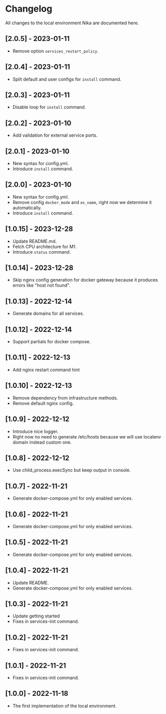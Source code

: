 # Changelog

All changes to the local environment Nika are documented here.

## [2.0.5] - 2023-01-11

- Remove option `services_restart_policy`.

## [2.0.4] - 2023-01-11

- Split default and user configs for `install` command.

## [2.0.3] - 2023-01-11

- Disable loop for `install` command.

## [2.0.2] - 2023-01-10

- Add validation for external service ports.

## [2.0.1] - 2023-01-10

- New syntax for config.yml.
- Introduce `install` command.

## [2.0.0] - 2023-01-10

- New syntax for config.yml.
- Remove config `docker_mode` and `os_name`, right now we determine it automatically. 
- Introduce `install` command.

## [1.0.15] - 2023-12-28

- Update README.md.
- Fetch CPU architecture for M1.
- Introduce `status` command.

## [1.0.14] - 2023-12-28

- Skip nginx config generation for docker gateway because it produces errors like "host not found".

## [1.0.13] - 2022-12-14

- Generate domains for all services.

## [1.0.12] - 2022-12-14

- Support partials for docker compose.

## [1.0.11] - 2022-12-13

- Add nginx restart command hint

## [1.0.10] - 2022-12-13

- Remove dependency from infrastructure methods.
- Remove default nginx config.

## [1.0.9] - 2022-12-12

- Introduce nice logger.
- Right now no need to generate /etc/hosts because we will use localenv domain instead custom one.

## [1.0.8] - 2022-12-12

- Use child_process.execSync but keep output in console.

## [1.0.7] - 2022-11-21

- Generate docker-compose.yml for only enabled services.

## [1.0.6] - 2022-11-21

- Generate docker-compose.yml for only enabled services.

## [1.0.5] - 2022-11-21

- Generate docker-compose.yml for only enabled services.

## [1.0.4] - 2022-11-21

- Update README.
- Generate docker-compose.yml for only enabled services.

## [1.0.3] - 2022-11-21

- Update getting started
- Fixes in services-init command.

## [1.0.2] - 2022-11-21

- Fixes in services-init command.

## [1.0.1] - 2022-11-21

- Fixes in services-init command.

## [1.0.0] - 2022-11-18

- The first implementation of the local environment.

